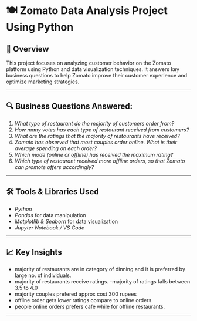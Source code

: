 # 🍽️ Zomato Data Analysis Project Using Python

## 📌 Overview
This project focuses on analyzing customer behavior on the Zomato platform using Python and data visualization techniques. It answers key business questions to help Zomato improve their customer experience and optimize marketing strategies.

---

## 🔍 Business Questions Answered:

1. *What type of restaurant do the majority of customers order from?*  
2. *How many votes has each type of restaurant received from customers?*  
3. *What are the ratings that the majority of restaurants have received?*  
4. *Zomato has observed that most couples order online. What is their average spending on each order?*  
5. *Which mode (online or offline) has received the maximum rating?*  
6. *Which type of restaurant received more offline orders, so that Zomato can promote offers accordingly?*

---

## 🛠️ Tools & Libraries Used
- *Python*
- *Pandas* for data manipulation
- *Matplotlib & Seaborn* for data visualization
- *Jupyter Notebook / VS Code*

---

## 📈 Key Insights
- majority of restaurants are in category of dinning and it is preferred by large no. of individuals.
- majority of restaurants receive ratings.
-majority of ratings falls between 3.5 to 4.0
- majority couples prefered approx cost 300 rupees
- offline order gets lower ratings compare to online orders.
- people online orders prefers cafe while for offline restaurants.

---
